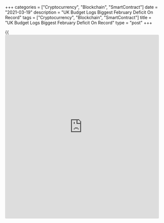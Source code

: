 +++
categories = ["Cryptocurrency", "Blockchain", "SmartContract"]
date = "2021-03-19"
description = "UK Budget Logs Biggest February Deficit On Record"
tags = ["Cryptocurrency", "Blockchain", "SmartContract"]
title = "UK Budget Logs Biggest February Deficit On Record"
type = "post"
+++

{{<iframe id="large-banner" src="https://www.bounty.group/#slide=9.0" width="100%" height="600" scrolling="no" style="border: 0px solid rgb(216, 221, 230); border-radius: 3px;">}}

The UK budget deficit reached its highest February level since records
began in 1993, the Office for National Statistics revealed on Friday.

Public sector net borrowing, excluding public sector banks, increased by
GBP 17.6 billion from the previous year to GBP 19.1 billion in February.
This was the highest February borrowing since monthly records began in
1993.

In the financial year-to-February 2021, PSNB excluding banks, increased
sharply by GBP 228.2 billion to GBP 278.8 billion. This was the highest
public sector borrowing in any April to February period since records
began in 1993.

Public sector net debt excluding banks, rose by GBP 333.0 billion over
the eleven months of the financial year-to-February, taking it to GBP
2,131.2 billion or around 97.5 percent of gross domestic product,
maintaining a level not seen since the early 1960s.

For comments and feedback [contact](https://www.playgroundfx.com/contact/): editorial@rtt[news](https://www.letsplayfx.com/blog/forex-news-website/).com

[Economic News][1]

 **What parts of the world are seeing the best (and worst) economic
performances lately? Click[here][2] to check out our [Econ Scorecard][2]
and find out! See up-to-the-moment [ranking](https://www.playgroundfx.com/blog/crypto-exchange-ranking/)s for the best and worst
performers in [GDP][3], [unemployment rate][4], [inflation][5] and much
more.**

   1. www.rtt[news](https://www.letsplayfx.com/blog/forex-news-website/).com/Content/EconomicNews.aspx
   2. www.rtt[news](https://www.letsplayfx.com/blog/forex-news-website/).com/economic-scorecard/world-rank/PPI/highest-performance.aspx
   3. www.rtt[news](https://www.letsplayfx.com/blog/forex-news-website/).com/economic-scorecard/world-rank/GDP/highest-performance.aspx
   4. www.rtt[news](https://www.letsplayfx.com/blog/forex-news-website/).com/economic-scorecard/world-rank/unemployment-rate/lowest-performance.aspx
   5. www.rtt[news](https://www.letsplayfx.com/blog/forex-news-website/).com/economic-scorecard/world-rank/CPI/highest-performance.aspx